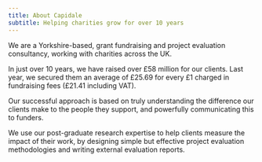 ```yaml
---
title: About Capidale
subtitle: Helping charities grow for over 10 years
---
```


We are a Yorkshire-based, grant fundraising and project evaluation consultancy, working with charities across the UK.

In just over 10 years, we have raised over £58 million for our clients. Last year, we secured them an average of £25.69 for every £1 charged in fundraising fees (£21.41 including VAT).

Our successful approach is based on truly understanding the difference our clients make to the people they support, and powerfully communicating this to funders.

We use our post-graduate research expertise to help clients measure the impact of their work, by designing simple but effective project evaluation methodologies and writing external evaluation reports.
